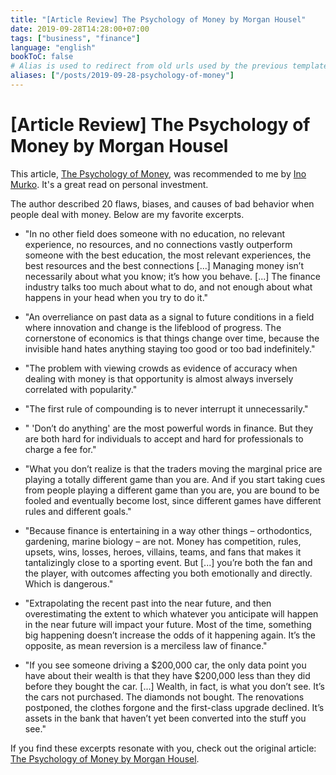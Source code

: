 ```yaml
---
title: "[Article Review] The Psychology of Money by Morgan Housel"
date: 2019-09-28T14:28:00+07:00
tags: ["business", "finance"]
language: "english"
bookToC: false
# Alias is used to redirect from old urls used by the previous template
aliases: ["/posts/2019-09-28-psychology-of-money"]
---
```


# [Article Review] The Psychology of Money by Morgan Housel

This article, [The Psychology of Money](https://www.collaborativefund.com/blog/the-psychology-of-money/), was recommended to me by [Ino Murko](https://github.com/InoMurko). It's a great read on personal investment.

The author described 20 flaws, biases, and causes of bad behavior when people deal with money. Below are my favorite excerpts.

- "In no other field does someone with no education, no relevant experience, no resources, and no connections vastly outperform someone with the best education, the most relevant experiences, the best resources and the best connections [...] Managing money isn’t necessarily about what you know; it’s how you behave. [...] The finance industry talks too much about what to do, and not enough about what happens in your head when you try to do it."

- "An overreliance on past data as a signal to future conditions in a field where innovation and change is the lifeblood of progress. The cornerstone of economics is that things change over time, because the invisible hand hates anything staying too good or too bad indefinitely."

- "The problem with viewing crowds as evidence of accuracy when dealing with money is that opportunity is almost always inversely correlated with popularity."

- "The first rule of compounding is to never interrupt it unnecessarily."

- " 'Don’t do anything' are the most powerful words in finance. But they are both hard for individuals to accept and hard for professionals to charge a fee for."

- "What you don’t realize is that the traders moving the marginal price are playing a totally different game than you are. And if you start taking cues from people playing a different game than you are, you are bound to be fooled and eventually become lost, since different games have different rules and different goals."

- "Because finance is entertaining in a way other things – orthodontics, gardening, marine biology – are not. Money has competition, rules, upsets, wins, losses, heroes, villains, teams, and fans that makes it tantalizingly close to a sporting event. But [...] you’re both the fan and the player, with outcomes affecting you both emotionally and directly. Which is dangerous."

- "Extrapolating the recent past into the near future, and then overestimating the extent to which whatever you anticipate will happen in the near future will impact your future. Most of the time, something big happening doesn’t increase the odds of it happening again. It’s the opposite, as mean reversion is a merciless law of finance."

- "If you see someone driving a $200,000 car, the only data point you have about their wealth is that they have $200,000 less than they did before they bought the car. [...] Wealth, in fact, is what you don’t see. It’s the cars not purchased. The diamonds not bought. The renovations postponed, the clothes forgone and the first-class upgrade declined. It’s assets in the bank that haven’t yet been converted into the stuff you see."

If you find these excerpts resonate with you, check out the original article: [The Psychology of Money by Morgan Housel](https://www.collaborativefund.com/blog/the-psychology-of-money).
